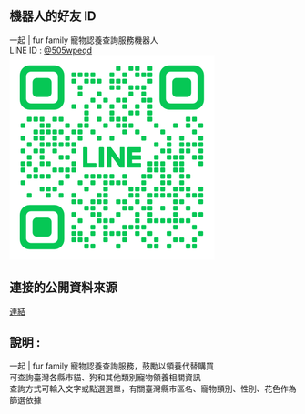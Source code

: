 ## 機器⼈的好友 ID
一起 | fur family 寵物認養查詢服務機器人  
LINE ID : [@505wpeqd](https://liff.line.me/1645278921-kWRPP32q/?accountId=505wpeqd)  
![LINE ID Image](./images/M_505wpeqd_GW.png)  

 ## 連接的公開資料來源
[連結](https://data.moa.gov.tw/Service/OpenData/TransService.aspx?UnitId=QcbUEzN6E6DL)  

 ## 說明 : 
一起 | fur family 寵物認養查詢服務，鼓勵以領養代替購買  
可查詢臺灣各縣市貓、狗和其他類別寵物領養相關資訊  
查詢方式可輸入文字或點選選單，有關臺灣縣市區名、寵物類別、性別、花色作為篩選依據  
